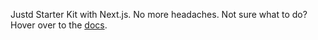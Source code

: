Justd Starter Kit with Next.js. No more headaches. Not sure what to do? Hover over to the [docs](https://getjustd.com/docs/getting-started/installation).

